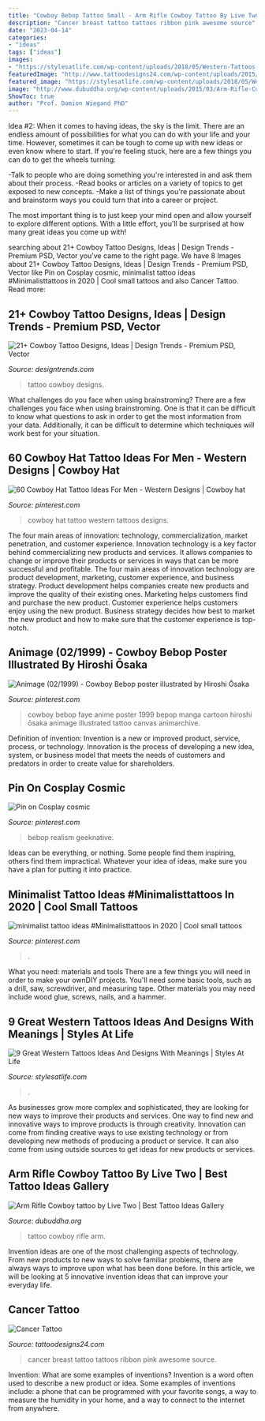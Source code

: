```yaml
---
title: "Cowboy Bebop Tattoo Small - Arm Rifle Cowboy Tattoo By Live Two"
description: "Cancer breast tattoo tattoos ribbon pink awesome source"
date: "2023-04-14"
categories:
- "ideas"
tags: ["ideas"]
images:
- "https://stylesatlife.com/wp-content/uploads/2018/05/Western-Tattoos-Ideas-And-Designs-With-Meanings.jpg"
featuredImage: "http://www.tattoodesigns24.com/wp-content/uploads/2015/01/Pink-Breast-Cancer-Ribbon-Tattoo.jpg"
featured_image: "https://stylesatlife.com/wp-content/uploads/2018/05/Western-Tattoos-Ideas-And-Designs-With-Meanings.jpg"
image: "http://www.dubuddha.org/wp-content/uploads/2015/03/Arm-Rifle-Cowboy-tattoo-by-Live-Two.jpg"
ShowToc: true
author: "Prof. Damion Wiegand PhD"
---
```



Idea #2:
When it comes to having ideas, the sky is the limit. There are an endless amount of possibilities for what you can do with your life and your time. However, sometimes it can be tough to come up with new ideas or even know where to start.
If you're feeling stuck, here are a few things you can do to get the wheels turning:

-Talk to people who are doing something you're interested in and ask them about their process.
-Read books or articles on a variety of topics to get exposed to new concepts.
-Make a list of things you're passionate about and brainstorm ways you could turn that into a career or project.

The most important thing is to just keep your mind open and allow yourself to explore different options. With a little effort, you'll be surprised at how many great ideas you come up with!

	

		
searching about 21+ Cowboy Tattoo Designs, Ideas | Design Trends - Premium PSD, Vector you've came to the right page. We have 8 Images about 21+ Cowboy Tattoo Designs, Ideas | Design Trends - Premium PSD, Vector like Pin on Cosplay cosmic, minimalist tattoo ideas #Minimalisttattoos in 2020 | Cool small tattoos and also Cancer Tattoo. Read more:
		
    
## 21+ Cowboy Tattoo Designs, Ideas | Design Trends - Premium PSD, Vector

<img loading=lazy src="https://images.designtrends.com/wp-content/uploads/2016/08/29174102/Cowboy-Tattoo-for-Back.jpg" onerror="this.onerror=null;this.src='https://tse1.mm.bing.net/th?id=OIP.acIr_qdsZ_wgoAIQ1g3Y2QHaHa&amp;pid=15.1';" alt="21+ Cowboy Tattoo Designs, Ideas | Design Trends - Premium PSD, Vector">

_Source: designtrends.com_

>tattoo cowboy designs. 

	

What challenges do you face when using brainstroming?
There are a few challenges you face when using brainstroming. One is that it can be difficult to know what questions to ask in order to get the most information from your data. Additionally, it can be difficult to determine which techniques will work best for your situation.

    
## 60 Cowboy Hat Tattoo Ideas For Men - Western Designs | Cowboy Hat

<img loading=lazy src="https://i.pinimg.com/736x/61/30/d8/6130d8df54300ab909a47afc8e1b4f0f.jpg" onerror="this.onerror=null;this.src='https://tse2.mm.bing.net/th?id=OIP.F_IHWmYdsS5oO0MAKiCHawHaJQ&amp;pid=15.1';" alt="60 Cowboy Hat Tattoo Ideas For Men - Western Designs | Cowboy hat">

_Source: pinterest.com_

>cowboy hat tattoo western tattoos designs. 

	

The four main areas of innovation: technology, commercialization, market penetration, and customer experience.
Innovation technology is a key factor behind commercializing new products and services. It allows companies to change or improve their products or services in ways that can be more successful and profitable. The four main areas of innovation technology are product development, marketing, customer experience, and business strategy. Product development helps companies create new products and improve the quality of their existing ones. Marketing helps customers find and purchase the new product. Customer experience helps customers enjoy using the new product. Business strategy decides how best to market the new product and how to make sure that the customer experience is top-notch.

    
## Animage (02/1999) - Cowboy Bebop Poster Illustrated By Hiroshi Ōsaka

<img loading=lazy src="https://i.pinimg.com/736x/9f/d6/42/9fd6422c3dd35fa57762c24f834d27f5.jpg" onerror="this.onerror=null;this.src='https://tse1.mm.bing.net/th?id=OIP.PFi1CB9UyzAPcz0eXCSfQgHaK-&amp;pid=15.1';" alt="Animage (02/1999) - Cowboy Bebop poster illustrated by Hiroshi Ōsaka">

_Source: pinterest.com_

>cowboy bebop faye anime poster 1999 bepop manga cartoon hiroshi ōsaka animage illustrated tattoo canvas animarchive. 

	

Definition of invention:
Invention is a new or improved product, service, process, or technology. Innovation is the process of developing a new idea, system, or business model that meets the needs of customers and predators in order to create value for shareholders.

    
## Pin On Cosplay Cosmic

<img loading=lazy src="https://i.pinimg.com/originals/1d/be/0d/1dbe0d129f772a96cb3f221029130b05.jpg" onerror="this.onerror=null;this.src='https://tse4.mm.bing.net/th?id=OIP.8zESij5cDcLgFXR7TBwVUAHaLT&amp;pid=15.1';" alt="Pin on Cosplay cosmic">

_Source: pinterest.com_

>bebop realism geeknative. 

	

Ideas can be everything, or nothing. Some people find them inspiring, others find them impractical. Whatever your idea of ideas, make sure you have a plan for putting it into practice.

    
## Minimalist Tattoo Ideas #Minimalisttattoos In 2020 | Cool Small Tattoos

<img loading=lazy src="https://i.pinimg.com/736x/0e/88/2f/0e882f43aed9a4bab49525c5a479b0df.jpg" onerror="this.onerror=null;this.src='https://tse1.mm.bing.net/th?id=OIP.ZN5iCTUojV2LR-TD-SGYPQHaJQ&amp;pid=15.1';" alt="minimalist tattoo ideas #Minimalisttattoos in 2020 | Cool small tattoos">

_Source: pinterest.com_

>. 

	

What you need: materials and tools
There are a few things you will need in order to make your ownDIY projects. You'll need some basic tools, such as a drill, saw, screwdriver, and measuring tape. Other materials you may need include wood glue, screws, nails, and a hammer.

    
## 9 Great Western Tattoos Ideas And Designs With Meanings | Styles At Life

<img loading=lazy src="https://stylesatlife.com/wp-content/uploads/2018/05/Western-Tattoos-Ideas-And-Designs-With-Meanings.jpg" onerror="this.onerror=null;this.src='https://tse2.mm.bing.net/th?id=OIP.xG5jKWZm7WLB9-A_UqiGlQHaFj&amp;pid=15.1';" alt="9 Great Western Tattoos Ideas And Designs With Meanings | Styles At Life">

_Source: stylesatlife.com_

>. 

	

As businesses grow more complex and sophisticated, they are looking for new ways to improve their products and services. One way to find new and innovative ways to improve products is through creativity. Innovation can come from finding creative ways to use existing technology or from developing new methods of producing a product or service. It can also come from using outside sources to get ideas for new products or services.

    
## Arm Rifle Cowboy Tattoo By Live Two | Best Tattoo Ideas Gallery

<img loading=lazy src="http://www.dubuddha.org/wp-content/uploads/2015/03/Arm-Rifle-Cowboy-tattoo-by-Live-Two.jpg" onerror="this.onerror=null;this.src='https://tse2.mm.bing.net/th?id=OIP.ljQZ412fk4dIsvwTwKbcSAHaKZ&amp;pid=15.1';" alt="Arm Rifle Cowboy tattoo by Live Two | Best Tattoo Ideas Gallery">

_Source: dubuddha.org_

>tattoo cowboy rifle arm. 

	

Invention ideas are one of the most challenging aspects of technology. From new products to new ways to solve familiar problems, there are always ways to improve upon what has been done before. In this article, we will be looking at 5 innovative invention ideas that can improve your everyday life.

    
## Cancer Tattoo

<img loading=lazy src="http://www.tattoodesigns24.com/wp-content/uploads/2015/01/Pink-Breast-Cancer-Ribbon-Tattoo.jpg" onerror="this.onerror=null;this.src='https://tse4.mm.bing.net/th?id=OIP.RbQOV1L4Tv7r2NhXT0UICAHaJ7&amp;pid=15.1';" alt="Cancer Tattoo">

_Source: tattoodesigns24.com_

>cancer breast tattoo tattoos ribbon pink awesome source. 

	

Invention: What are some examples of inventions?
Invention is a word often used to describe a new product or idea. Some examples of inventions include: a phone that can be programmed with your favorite songs, a way to measure the humidity in your home, and a way to connect to the internet from anywhere.

